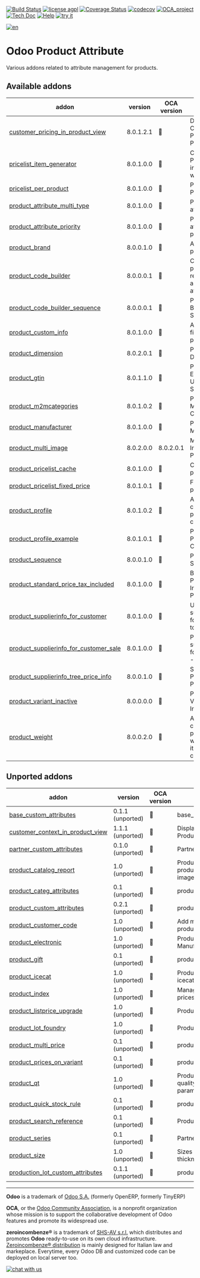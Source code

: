 [![Build Status](https://travis-ci.org/zeroincombenze/product-attribute.svg?branch=8.0)](https://travis-ci.org/zeroincombenze/product-attribute)
[![license agpl](https://img.shields.io/badge/licence-AGPL--3-blue.svg)](http://www.gnu.org/licenses/agpl-3.0.html)
[![Coverage Status](https://coveralls.io/repos/github/zeroincombenze/product-attribute/badge.svg?branch=8.0)](https://coveralls.io/github/zeroincombenze/product-attribute?branch=8.0)
[![codecov](https://codecov.io/gh/zeroincombenze/product-attribute/branch/8.0/graph/badge.svg)](https://codecov.io/gh/zeroincombenze/product-attribute/branch/8.0)
[![OCA_project](http://www.zeroincombenze.it/wp-content/uploads/ci-ct/prd/button-oca-8.svg)](https://github.com/OCA/product-attribute/tree/8.0)
[![Tech Doc](http://www.zeroincombenze.it/wp-content/uploads/ci-ct/prd/button-docs-8.svg)](http://wiki.zeroincombenze.org/en/Odoo/8.0/dev)
[![Help](http://www.zeroincombenze.it/wp-content/uploads/ci-ct/prd/button-help-8.svg)](http://wiki.zeroincombenze.org/en/Odoo/8.0/man/MM)
[![try it](http://www.zeroincombenze.it/wp-content/uploads/ci-ct/prd/button-try-it-8.svg)](http://erp8.zeroincombenze.it)














































[![en](http://www.shs-av.com/wp-content/en_US.png)](http://wiki.zeroincombenze.org/it/Odoo/7.0/man)

Odoo Product Attribute
======================

Various addons related to attribute management for products.

[//]: # (addons)


Available addons
----------------
addon | version | OCA version | summary
--- | --- | --- | ---
[customer_pricing_in_product_view](customer_pricing_in_product_view/) | 8.0.1.2.1 | :repeat: | Display Customer Price in Product View
[pricelist_item_generator](pricelist_item_generator/) | 8.0.1.0.0 | :repeat: | Create/Update Pricelist Items in a massive way
[pricelist_per_product](pricelist_per_product/) | 8.0.1.0.0 | :repeat: | Pricelist Per Product
[product_attribute_multi_type](product_attribute_multi_type/) | 8.0.1.0.0 | :repeat: | Product attribute types
[product_attribute_priority](product_attribute_priority/) | 8.0.1.0.0 | :repeat: | Product attribute priority
[product_brand](product_brand/) | 8.0.0.1.0 | :repeat: | Add brand to products
[product_code_builder](product_code_builder/) | 8.0.0.0.1 | :repeat: | Create product references according to attributes
[product_code_builder_sequence](product_code_builder_sequence/) | 8.0.0.0.1 | :repeat: | Product Code Builder Sequence
[product_custom_info](product_custom_info/) | 8.0.1.0.0 | :repeat: | Add custom field in products
[product_dimension](product_dimension/) | 8.0.2.0.1 | :repeat: | Product Dimension
[product_gtin](product_gtin/) | 8.0.1.1.0 | :repeat: | Product GTIN EAN8 EAN13 UPC JPC Support
[product_m2mcategories](product_m2mcategories/) | 8.0.1.0.2 | :repeat: | Product - Many Categories
[product_manufacturer](product_manufacturer/) | 8.0.1.0.0 | :repeat: | Products Manufacturers
[product_multi_image](product_multi_image/) | 8.0.2.0.0 | 8.0.2.0.1 | Multiple Images in Products
[product_pricelist_cache](product_pricelist_cache/) | 8.0.1.0.0 | :repeat: | Cache product prices
[product_pricelist_fixed_price](product_pricelist_fixed_price/) | 8.0.1.0.1 | :repeat: | Fixed price in pricelists
[product_profile](product_profile/) | 8.0.1.0.2 | :repeat: | Allow to configure a product in 1 click
[product_profile_example](product_profile_example/) | 8.0.1.0.1 | :repeat: | Product Profile Use Case
[product_sequence](product_sequence/) | 8.0.0.1.0 | :repeat: | Product Sequence
[product_standard_price_tax_included](product_standard_price_tax_included/) | 8.0.1.0.0 | :repeat: | Brings a Cost Price Field Tax Included on Product Model
[product_supplierinfo_for_customer](product_supplierinfo_for_customer/) | 8.0.1.0.0 | :repeat: | Use product supplier info for customers too
[product_supplierinfo_for_customer_sale](product_supplierinfo_for_customer_sale/) | 8.0.1.0.0 | :repeat: | Product supplier info for customer - sale
[product_supplierinfo_tree_price_info](product_supplierinfo_tree_price_info/) | 8.0.0.1.0 | :repeat: | Supplier Unit Price on Product Form
[product_variant_inactive](product_variant_inactive/) | 8.0.0.0.0 | :repeat: | Product Variant Inactive
[product_weight](product_weight/) | 8.0.0.2.0 | :repeat: | Allows to calculate products weight from its components.


Unported addons
---------------
addon | version | OCA version | summary
--- | --- | --- | ---
[base_custom_attributes](base_custom_attributes/) | 0.1.1 (unported) | :repeat: | base_custom_attributes
[customer_context_in_product_view](customer_context_in_product_view/) | 1.1.1 (unported) | :repeat: | Display Customer Price in Product View
[partner_custom_attributes](partner_custom_attributes/) | 0.1.0 (unported) | :repeat: | Partner Custom Attributes
[product_catalog_report](product_catalog_report/) | 1.0 (unported) | :repeat: | Product Catalog - Print Report of product catalog with product image
[product_categ_attributes](product_categ_attributes/) | 0.1 (unported) | :repeat: | product_categ_attributes
[product_custom_attributes](product_custom_attributes/) | 0.2.1 (unported) | :repeat: | product_custom_attributes
[product_customer_code](product_customer_code/) | 1.0 (unported) | :repeat: | Add many Customers' Codes in product
[product_electronic](product_electronic/) | 1.0 (unported) | :repeat: | Products Attributes & Manufacturers
[product_gift](product_gift/) | 0.1 (unported) | :repeat: | product_gift
[product_icecat](product_icecat/) | 1.0 (unported) | :repeat: | Product Information Import from icecat
[product_index](product_index/) | 1.0 (unported) | :repeat: | Manage indexes on products prices
[product_listprice_upgrade](product_listprice_upgrade/) | 1.0 (unported) | :repeat: | Product listprice upgrade
[product_lot_foundry](product_lot_foundry/) | 1.0 (unported) | :repeat: | Products Lot Foundry
[product_multi_price](product_multi_price/) | 0.1 (unported) | :repeat: | product_multi_price
[product_prices_on_variant](product_prices_on_variant/) | 0.1 (unported) | :repeat: | product_prices_on_variant
[product_qt](product_qt/) | 1.0 (unported) | :repeat: | Products & Pricelists - Define quality control and testing parameters in product
[product_quick_stock_rule](product_quick_stock_rule/) | 0.1 (unported) | :repeat: | product_quick_stock_rule
[product_search_reference](product_search_reference/) | 0.1 (unported) | :repeat: | Products Search Reference
[product_series](product_series/) | 0.1 (unported) | :repeat: | Partner Product Series
[product_size](product_size/) | 1.0 (unported) | :repeat: | Sizes of lots (width, length, thickness)
[production_lot_custom_attributes](production_lot_custom_attributes/) | 0.1.1 (unported) | :repeat: | production_lot_custom_attributes

[//]: # (end addons)

[//]: # (copyright)

----

**Odoo** is a trademark of [Odoo S.A.](https://www.odoo.com/) (formerly OpenERP, formerly TinyERP)

**OCA**, or the [Odoo Community Association](http://odoo-community.org/), is a nonprofit organization whose
mission is to support the collaborative development of Odoo features and
promote its widespread use.

**zeroincombenze®** is a trademark of [SHS-AV s.r.l.](http://www.shs-av.com/)
which distributes and promotes **Odoo** ready-to-use on its own cloud infrastructure.
[Zeroincombenze® distribution](http://wiki.zeroincombenze.org/en/Odoo)
is mainly designed for Italian law and markeplace.
Everytime, every Odoo DB and customized code can be deployed on local server too.

[//]: # (end copyright)

[![chat with us](https://www.shs-av.com/wp-content/chat_with_us.gif)](https://tawk.to/85d4f6e06e68dd4e358797643fe5ee67540e408b)
